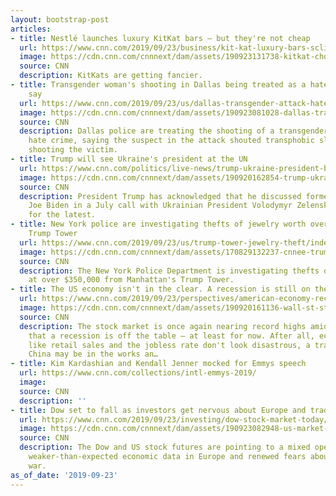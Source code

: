 ```yaml
---
layout: bootstrap-post
articles:
- title: Nestlé launches luxury KitKat bars — but they're not cheap
  url: https://www.cnn.com/2019/09/23/business/kit-kat-luxury-bars-scli-gbr-intl/index.html
  image: https://cdn.cnn.com/cnnnext/dam/assets/190923131738-kitkat-chocolatory-2-super-tease.jpg
  source: CNN
  description: KitKats are getting fancier.
- title: Transgender woman's shooting in Dallas being treated as a hate crime, police
    say
  url: https://www.cnn.com/2019/09/23/us/dallas-transgender-attack-hate-crime/index.html
  image: https://cdn.cnn.com/cnnnext/dam/assets/190923081028-dallas-transgender-track-super-tease.jpg
  source: CNN
  description: Dallas police are treating the shooting of a transgender woman as a
    hate crime, saying the suspect in the attack shouted transphobic slurs before
    shooting the victim.
- title: Trump will see Ukraine's president at the UN
  url: https://www.cnn.com/politics/live-news/trump-ukraine-president-biden/index.html
  image: https://cdn.cnn.com/cnnnext/dam/assets/190920162854-trump-ukraine-president-zelensky-split-super-tease.jpg
  source: CNN
  description: President Trump has acknowledged that he discussed former Vice President
    Joe Biden in a July call with Ukrainian President Volodymyr Zelensky. Follow here
    for the latest.
- title: New York police are investigating thefts of jewelry worth over $350,000 from
    Trump Tower
  url: https://www.cnn.com/2019/09/23/us/trump-tower-jewelry-theft/index.html
  image: https://cdn.cnn.com/cnnnext/dam/assets/170829132237-cnnee-trump-tower-super-tease.jpg
  source: CNN
  description: The New York Police Department is investigating thefts of jewelry valued
    at over $350,000 from Manhattan's Trump Tower.
- title: The US economy isn't in the clear. A recession is still on the table
  url: https://www.cnn.com/2019/09/23/perspectives/american-economy-recession/index.html
  image: https://cdn.cnn.com/cnnnext/dam/assets/190920161136-wall-st-stock-exchange-0916-super-tease.jpg
  source: CNN
  description: The stock market is once again nearing record highs amid investor hopes
    that a recession is off the table — at least for now. After all, economic data
    like retail sales and the jobless rate don't look disastrous, a trade deal with
    China may be in the works an…
- title: Kim Kardashian and Kendall Jenner mocked for Emmys speech
  url: https://www.cnn.com/collections/intl-emmys-2019/
  image: 
  source: CNN
  description: ''
- title: Dow set to fall as investors get nervous about Europe and trade
  url: https://www.cnn.com/2019/09/23/investing/dow-stock-market-today/index.html
  image: https://cdn.cnn.com/cnnnext/dam/assets/190923082948-us-market-worry-0920-super-tease.jpg
  source: CNN
  description: The Dow and US stock futures are pointing to a mixed open following
    weaker-than-expected economic data in Europe and renewed fears about the trade
    war.
as_of_date: '2019-09-23'
---
```


